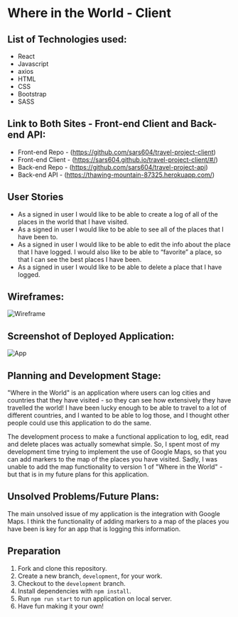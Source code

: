 # Where in the World - Client

## List of Technologies used:

* React
* Javascript
* axios
* HTML
* CSS
* Bootstrap
* SASS

## Link to Both Sites - Front-end Client and Back-end API:
* Front-end Repo - (https://github.com/sars604/travel-project-client)
* Front-end Client - (https://sars604.github.io/travel-project-client/#/)
* Back-end Repo - (https://github.com/sars604/travel-project-api)
* Back-end API - (https://thawing-mountain-87325.herokuapp.com/)

## User Stories
* As a signed in user I would like to be able to create a log of all of the places in the world that I have visited.
* As a signed in user I would like to be able to see all of the places that I have been to.
* As a signed in user I would like to be able to edit the info about the place that I have logged. I would also like to be able to “favorite” a place, so that I can see the best places I have been.
* As a signed in user I would like to be able to delete a place that I have logged.

##  Wireframes:

![Wireframe](https://i.imgur.com/BtKLEOJl.jpg?1)

## Screenshot of Deployed Application:

![App](https://i.imgur.com/XhCMyCol.jpg)

## Planning and Development Stage:
"Where in the World" is an application where users can log cities and countries that they have visited - so they can see how extensively they have travelled the world! I have been lucky enough to be able to travel to a lot of different countries, and I wanted to be able to log those, and I thought other people could use this application to do the same.

The development process to make a functional application to log, edit, read and delete places was actually somewhat simple. So, I spent most of my development time trying to implement the use of Google Maps, so that you can add markers to the map of the places you have visited. Sadly, I was unable to add the map functionality to version 1 of "Where in the World" - but that is in my future plans for this application.


## Unsolved Problems/Future Plans:

The main unsolved issue of my application is the integration with Google Maps. I think the functionality of adding markers to a map of the places you have been is key for an app that is logging this information.

## Preparation

1.  Fork and clone this repository.
2.  Create a new branch, `development`, for your work.
3.  Checkout to the `development` branch.
4.  Install dependencies with `npm install`.
5.  Run `npm run start` to run application on local server.
6. Have fun making it your own!
